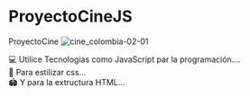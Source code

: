 # ProyectoCineJS
ProyectoCine
![cine_colombia-02-01](https://user-images.githubusercontent.com/89555929/219922461-d847c057-6d21-4953-b691-2ed0786afdef.png)

💻 Utilice Tecnologias como JavaScript par la programación....
<br>
🎨 Para estilizar css...
<br>
🏟 Y para la extructura HTML...
